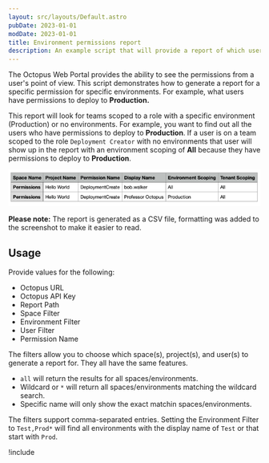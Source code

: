 ```yaml
---
layout: src/layouts/Default.astro
pubDate: 2023-01-01
modDate: 2023-01-01
title: Environment permissions report
description: An example script that will provide a report of which users have access to a specific permission for a specific environment.
---
```


The Octopus Web Portal provides the ability to see the permissions from a user's point of view.  This script demonstrates how to generate a report for a specific permission for specific environments.  For example, what users have permissions to deploy to **Production.**

This report will look for teams scoped to a role with a specific environment (Production) or no environments.  For example, you want to find out all the users who have permissions to deploy to **Production**.  If a user is on a team scoped to the role `Deployment Creator` with no environments that user will show up in the report with an environment scoping of **All** because they have permissions to deploy to **Production**.

![Sample environment permissions report](/docs/octopus-rest-api/examples/reports/images/environment-permissions-example.png)

**Please note:** The report is generated as a CSV file, formatting was added to the screenshot to make it easier to read.

## Usage

Provide values for the following:

- Octopus URL
- Octopus API Key
- Report Path
- Space Filter
- Environment Filter
- User Filter
- Permission Name

The filters allow you to choose which space(s), project(s), and user(s) to generate a report for.  They all have the same features.

- `all` will return the results for all spaces/environments.
- Wildcard or `*` will return all spaces/environments matching the wildcard search.
- Specific name will only show the exact matchin spaces/environments.

The filters support comma-separated entries.  Setting the Environment Filter to `Test,Prod*` will find all environments with the display name of `Test` or that start with `Prod`.

!include <environment-permissions-report>